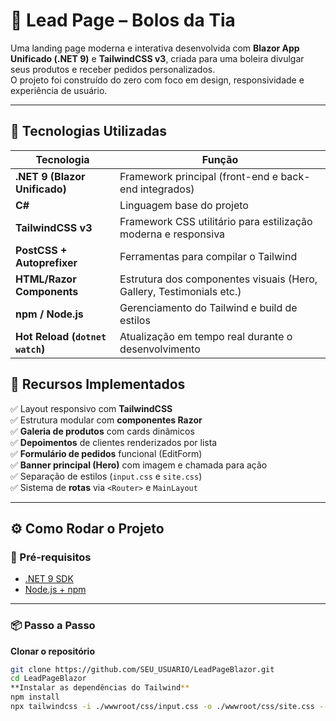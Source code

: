 # 🎂 Lead Page – Bolos da Tia 

Uma landing page moderna e interativa desenvolvida com **Blazor App Unificado (.NET 9)** e **TailwindCSS v3**, criada para uma boleira divulgar seus produtos e receber pedidos personalizados.  
O projeto foi construído do zero com foco em design, responsividade e experiência de usuário.

---

## 🚀 Tecnologias Utilizadas

| Tecnologia | Função |
|-------------|--------|
| **.NET 9 (Blazor Unificado)** | Framework principal (front-end e back-end integrados) |
| **C#** | Linguagem base do projeto |
| **TailwindCSS v3** | Framework CSS utilitário para estilização moderna e responsiva |
| **PostCSS + Autoprefixer** | Ferramentas para compilar o Tailwind |
| **HTML/Razor Components** | Estrutura dos componentes visuais (Hero, Gallery, Testimonials etc.) |
| **npm / Node.js** | Gerenciamento do Tailwind e build de estilos |
| **Hot Reload (`dotnet watch`)** | Atualização em tempo real durante o desenvolvimento |

## 🎨 Recursos Implementados

✅ Layout responsivo com **TailwindCSS**  
✅ Estrutura modular com **componentes Razor**  
✅ **Galeria de produtos** com cards dinâmicos  
✅ **Depoimentos** de clientes renderizados por lista  
✅ **Formulário de pedidos** funcional (EditForm)  
✅ **Banner principal (Hero)** com imagem e chamada para ação  
✅ Separação de estilos (`input.css` e `site.css`)  
✅ Sistema de **rotas** via `<Router>` e `MainLayout`

---

## ⚙️ Como Rodar o Projeto

### 🧰 Pré-requisitos
- [.NET 9 SDK](https://dotnet.microsoft.com/download)
- [Node.js + npm](https://nodejs.org/en/download)

---

### 📦 Passo a Passo

 **Clonar o repositório**
```bash
git clone https://github.com/SEU_USUARIO/LeadPageBlazor.git
cd LeadPageBlazor
**Instalar as dependências do Tailwind**
npm install
npx tailwindcss -i ./wwwroot/css/input.css -o ./wwwroot/css/site.css --watch
